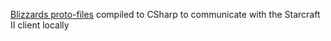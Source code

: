[Blizzards proto-files](https://github.com/Blizzard/s2client-proto) compiled to CSharp to communicate with the Starcraft II client locally